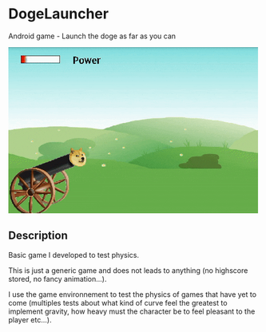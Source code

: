 # DogeLauncher
Android game - Launch the doge as far as you can

![Game demo](https://raw.githubusercontent.com/Betcheg/DogeLauncher/master/demo.gif)

## Description

Basic game I developed to test physics.

This is just a generic game and does not leads to anything (no highscore stored, no fancy animation...).

I use the game environnement to test the physics of games that have yet to come (multiples tests about what kind of curve feel the greatest to implement gravity, how heavy must the character be to feel pleasant to the player etc...).
